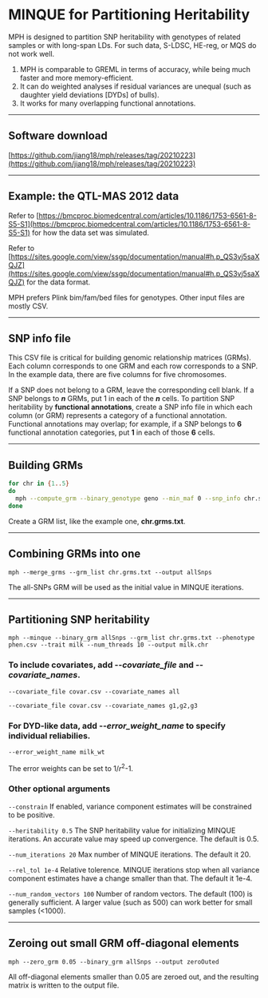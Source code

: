 # MINQUE for Partitioning Heritability
MPH is designed to partition SNP heritability with genotypes of related samples or with long-span LDs. For such data, S-LDSC, HE-reg, or MQS do not work well.
1. MPH is comparable to GREML in terms of accuracy, while being much faster and more memory-efficient.
2. It can do weighted analyses if residual variances are unequal (such as daughter yield deviations [DYDs] of bulls).
3. It works for many overlapping functional annotations.

---

## Software download
[https://github.com/jiang18/mph/releases/tag/20210223](https://github.com/jiang18/mph/releases/tag/20210223)

---

## Example: the QTL-MAS 2012 data
Refer to [https://bmcproc.biomedcentral.com/articles/10.1186/1753-6561-8-S5-S1](https://bmcproc.biomedcentral.com/articles/10.1186/1753-6561-8-S5-S1) for how the data set was simulated.

Refer to [https://sites.google.com/view/ssgp/documentation/manual#h.p_QS3vj5saXQJZ](https://sites.google.com/view/ssgp/documentation/manual#h.p_QS3vj5saXQJZ) for the data format.

MPH prefers Plink bim/fam/bed files for genotypes. Other input files are mostly CSV.

---

## SNP info file
This CSV file is critical for building genomic relationship matrices (GRMs). Each column corresponds to one GRM and each row corresponds to a SNP. In the example data, there are five columns for five chromosomes.

If a SNP does not belong to a GRM, leave the corresponding cell blank. If a SNP belongs to ***n*** GRMs, put 1 in each of the ***n*** cells. To partition SNP heritability by **functional annotations**, create a SNP info file in which each column (or GRM) represents a category of a functional annotation. Functional annotations may overlap; for example, if a SNP belongs to **6** functional annotation categories, put **1** in each of those **6** cells.

---

## Building GRMs
```sh
for chr in {1..5}
do
  mph --compute_grm --binary_genotype geno --min_maf 0 --snp_info chr.snp_info.csv --snp_weight $chr --num_threads 10 --out $chr
done
```
Create a GRM list, like the example one, **chr.grms.txt**.

---

## Combining GRMs into one
```
mph --merge_grms --grm_list chr.grms.txt --output allSnps
```
The all-SNPs GRM will be used as the initial value in MINQUE iterations.

---

## Partitioning SNP heritability
```
mph --minque --binary_grm allSnps --grm_list chr.grms.txt --phenotype phen.csv --trait milk --num_threads 10 --output milk.chr
```

### To include covariates, add \-\-*covariate_file* and \-\-*covariate_names*.
```
--covariate_file covar.csv --covariate_names all
```
```
--covariate_file covar.csv --covariate_names g1,g2,g3
```

### For DYD-like data, add \-\-*error_weight_name* to specify individual reliabilies.
```
--error_weight_name milk_wt
```
The error weights can be set to 1/*r*<sup>2</sup>-1.

### Other optional arguments
```--constrain``` If enabled, variance component estimates will be constrained to be positive.

```--heritability 0.5```
The SNP heritability value for initializing MINQUE iterations. An accurate value may speed up convergence. The default is 0.5.

```--num_iterations 20```
Max number of MINQUE iterations. The default it 20.

```--rel_tol 1e-4```
Relative tolerence. MINQUE iterations stop when all variance component estimates have a change smaller than that. The default it 1e-4.

```--num_random_vectors 100```
Number of random vectors. The default (100) is generally sufficient. A larger value (such as 500) can work better for small samples (<1000).

---

## Zeroing out small GRM off-diagonal elements
```
mph --zero_grm 0.05 --binary_grm allSnps --output zeroOuted
```
All off-diagonal elements smaller than 0.05 are zeroed out, and the resulting matrix is written to the output file.

